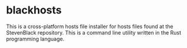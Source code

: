 # blackhosts
This is a cross-platform hosts file installer for hosts files found at the StevenBlack repository. This is a command line utility written in the Rust programming language.
